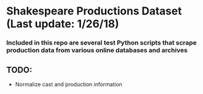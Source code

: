 # Shakespeare Productions Dataset (Last update: 1/26/18)

### Included in this repo are several test Python scripts that scrape production data from various online databases and archives

## TODO:

* Normalize cast and production information
